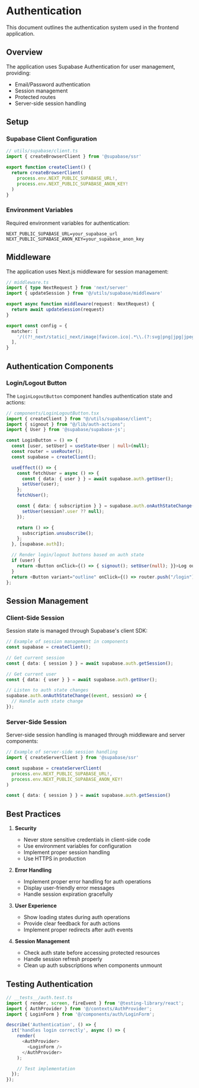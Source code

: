 # Authentication

This document outlines the authentication system used in the frontend application.

## Overview

The application uses Supabase Authentication for user management, providing:
- Email/Password authentication
- Session management
- Protected routes
- Server-side session handling

## Setup

### Supabase Client Configuration

```typescript
// utils/supabase/client.ts
import { createBrowserClient } from '@supabase/ssr'

export function createClient() {
  return createBrowserClient(
    process.env.NEXT_PUBLIC_SUPABASE_URL!,
    process.env.NEXT_PUBLIC_SUPABASE_ANON_KEY!
  )
}
```

### Environment Variables

Required environment variables for authentication:

```env
NEXT_PUBLIC_SUPABASE_URL=your_supabase_url
NEXT_PUBLIC_SUPABASE_ANON_KEY=your_supabase_anon_key
```

## Middleware

The application uses Next.js middleware for session management:

```typescript
// middleware.ts
import { type NextRequest } from 'next/server'
import { updateSession } from '@/utils/supabase/middleware'

export async function middleware(request: NextRequest) {
  return await updateSession(request)
}

export const config = {
  matcher: [
    '/((?!_next/static|_next/image|favicon.ico|.*\\.(?:svg|png|jpg|jpeg|gif|webp)$).*)',
  ],
}
```

## Authentication Components

### Login/Logout Button

The `LoginLogoutButton` component handles authentication state and actions:

```typescript
// components/LoginLogoutButton.tsx
import { createClient } from "@/utils/supabase/client";
import { signout } from "@/lib/auth-actions";
import { User } from '@supabase/supabase-js';

const LoginButton = () => {
  const [user, setUser] = useState<User | null>(null);
  const router = useRouter();
  const supabase = createClient();

  useEffect(() => {
    const fetchUser = async () => {
      const { data: { user } } = await supabase.auth.getUser();
      setUser(user);
    };
    fetchUser();

    const { data: { subscription } } = supabase.auth.onAuthStateChange((_event, session) => {
      setUser(session?.user ?? null);
    });

    return () => {
      subscription.unsubscribe();
    };
  }, [supabase.auth]);

  // Render login/logout buttons based on auth state
  if (user) {
    return <Button onClick={() => { signout(); setUser(null); }}>Log out</Button>;
  }
  return <Button variant="outline" onClick={() => router.push("/login")}>Login</Button>;
};
```

## Session Management

### Client-Side Session

Session state is managed through Supabase's client SDK:

```typescript
// Example of session management in components
const supabase = createClient();

// Get current session
const { data: { session } } = await supabase.auth.getSession();

// Get current user
const { data: { user } } = await supabase.auth.getUser();

// Listen to auth state changes
supabase.auth.onAuthStateChange((event, session) => {
  // Handle auth state change
});
```

### Server-Side Session

Server-side session handling is managed through middleware and server components:

```typescript
// Example of server-side session handling
import { createServerClient } from '@supabase/ssr'

const supabase = createServerClient(
  process.env.NEXT_PUBLIC_SUPABASE_URL!,
  process.env.NEXT_PUBLIC_SUPABASE_ANON_KEY!
)

const { data: { session } } = await supabase.auth.getSession()
```

## Best Practices

1. **Security**
   - Never store sensitive credentials in client-side code
   - Use environment variables for configuration
   - Implement proper session handling
   - Use HTTPS in production

2. **Error Handling**
   - Implement proper error handling for auth operations
   - Display user-friendly error messages
   - Handle session expiration gracefully

3. **User Experience**
   - Show loading states during auth operations
   - Provide clear feedback for auth actions
   - Implement proper redirects after auth events

4. **Session Management**
   - Check auth state before accessing protected resources
   - Handle session refresh properly
   - Clean up auth subscriptions when components unmount

## Testing Authentication

```typescript
// __tests__/auth.test.ts
import { render, screen, fireEvent } from '@testing-library/react';
import { AuthProvider } from '@/contexts/AuthProvider';
import { LoginForm } from '@/components/auth/LoginForm';

describe('Authentication', () => {
  it('handles login correctly', async () => {
    render(
      <AuthProvider>
        <LoginForm />
      </AuthProvider>
    );

    // Test implementation
  });
});
``` 